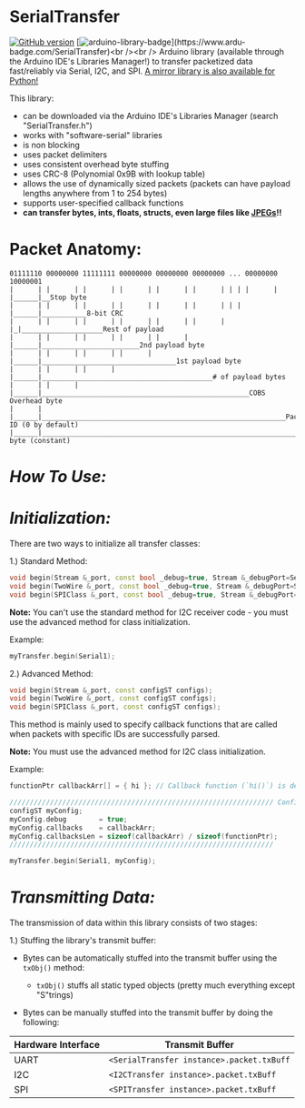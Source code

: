 # SerialTransfer
[![GitHub version](https://badge.fury.io/gh/PowerBroker2%2FSerialTransfer.svg)](https://badge.fury.io/gh/PowerBroker2%2FSerialTransfer)  [![arduino-library-badge](https://www.ardu-badge.com/badge/SerialTransfer.svg?)](https://www.ardu-badge.com/SerialTransfer)<br /><br />
Arduino library (available through the Arduino IDE's Libraries Manager!) to transfer packetized data fast/reliably via Serial, I2C, and SPI. [A mirror library is also available for Python!](https://github.com/PowerBroker2/pySerialTransfer)

This library:
- can be downloaded via the Arduino IDE's Libraries Manager (search "SerialTransfer.h")
- works with "software-serial" libraries
- is non blocking
- uses packet delimiters
- uses consistent overhead byte stuffing
- uses CRC-8 (Polynomial 0x9B with lookup table)
- allows the use of dynamically sized packets (packets can have payload lengths anywhere from 1 to 254 bytes)
- supports user-specified callback functions
- **can transfer bytes, ints, floats, structs, even large files like [JPEGs](https://forum.arduino.cc/index.php?topic=676260.msg4567624#msg4567624)!!**

# Packet Anatomy:
```
01111110 00000000 11111111 00000000 00000000 00000000 ... 00000000 10000001
|      | |      | |      | |      | |      | |      | | | |      | |______|__Stop byte
|      | |      | |      | |      | |      | |      | | | |______|___________8-bit CRC
|      | |      | |      | |      | |      | |      | |_|____________________Rest of payload
|      | |      | |      | |      | |      | |______|________________________2nd payload byte
|      | |      | |      | |      | |______|_________________________________1st payload byte
|      | |      | |      | |______|__________________________________________# of payload bytes
|      | |      | |______|___________________________________________________COBS Overhead byte
|      | |______|____________________________________________________________Packet ID (0 by default)
|______|_____________________________________________________________________Start byte (constant)
```

# ***How To Use:***
# *Initialization:*

There are two ways to initialize all transfer classes:

1.) Standard Method:
```c++
void begin(Stream &_port, const bool _debug=true, Stream &_debugPort=Serial);
void begin(TwoWire &_port, const bool _debug=true, Stream &_debugPort=Serial);
void begin(SPIClass &_port, const bool _debug=true, Stream &_debugPort=Serial);
```

**Note:** You can't use the standard method for I2C receiver code - you must use the advanced method for class initialization.

Example:
```c++
myTransfer.begin(Serial1);
```

2.) Advanced Method:
```c++
void begin(Stream &_port, const configST configs);
void begin(TwoWire &_port, const configST configs);
void begin(SPIClass &_port, const configST configs);
```

This method is mainly used to specify callback functions that are called when packets with specific IDs are successfully parsed.

**Note:** You must use the advanced method for I2C class initialization.

Example:
```c++
functionPtr callbackArr[] = { hi }; // Callback function (`hi()`) is defined before `setup()`

///////////////////////////////////////////////////////////////// Config Parameters
configST myConfig;
myConfig.debug        = true;
myConfig.callbacks    = callbackArr;
myConfig.callbacksLen = sizeof(callbackArr) / sizeof(functionPtr);
/////////////////////////////////////////////////////////////////

myTransfer.begin(Serial1, myConfig);
```

# *Transmitting Data:*

The transmission of data within this library consists of two stages:

1.) Stuffing the library's transmit buffer:

- Bytes can be automatically stuffed into the transmit buffer using the `txObj()` method:
  - `txObj()` stuffs all static typed objects (pretty much everything except "S"trings)

- Bytes can be manually stuffed into the transmit buffer by doing the following:

| Hardware Interface | Transmit Buffer |
| --- | --- |
| UART | `<SerialTransfer instance>.packet.txBuff` |
| I2C | `<I2CTransfer instance>.packet.txBuff` |
| SPI | `<SPITransfer instance>.packet.txBuff` |
